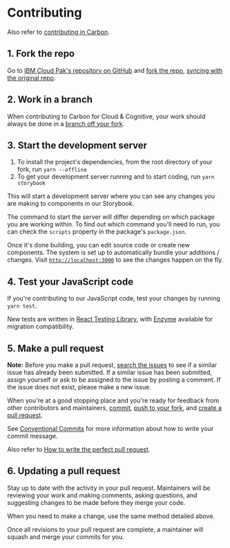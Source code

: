 # Contributing

Also refer to
[contributing in Carbon](https://github.com/carbon-design-system/carbon/blob/master/.github/CONTRIBUTING.md).

## 1. Fork the repo

Go to
[IBM Cloud Pak's repository on GitHub](https://github.com/carbon-design-system/ibm-cloud-cognitive)
and [fork the repo](https://help.github.com/articles/fork-a-repo/),
[syncing with the original repo](https://docs.github.com/en/github/getting-started-with-github/fork-a-repo#keep-your-fork-synced).

## 2. Work in a branch

When contributing to Carbon for Cloud & Cognitive, your work should always be
done in a
[branch off your fork](https://docs.github.com/en/github/collaborating-with-issues-and-pull-requests/creating-and-deleting-branches-within-your-repository).

## 3. Start the development server

1. To install the project's dependencies, from the root directory of your fork,
   run `yarn --offline`
2. To get your development server running and to start coding, run
   `yarn storybook`

This will start a development server where you can see any changes you are
making to components in our Storybook.

The command to start the server will differ depending on which package you are
working within. To find out which command you'll need to run, you can check the
`scripts` property in the package's `package.json`.

Once it's done building, you can edit source code or create new components. The
system is set up to automatically bundle your additions / changes. Visit
[`http://localhost:3000`](http://localhost:3000) to see the changes happen on
the fly.

## 4. Test your JavaScript code

If you're contributing to our JavaScript code, test your changes by running
`yarn test`.

New tests are written in
[React Testing Library](https://testing-library.com/docs/react-testing-library/intro),
with [Enzyme](https://enzymejs.github.io/enzyme) available for migration
compatibility.

## 5. Make a pull request

**Note:** Before you make a pull request,
[search the issues](https://github.com/carbon-design-system/ibm-cloud-cognitive/issues)
to see if a similar issue has already been submitted. If a similar issue has
been submitted, assign yourself or ask to be assigned to the issue by posting a
comment. If the issue does not exist, please make a new issue.

When you're at a good stopping place and you're ready for feedback from other
contributors and maintainers,
[commit](https://docs.github.com/en/github/managing-files-in-a-repository/adding-a-file-to-a-repository-using-the-command-line),
[push to your fork](https://docs.github.com/en/github/using-git/pushing-commits-to-a-remote-repository),
and
[create a pull request](https://docs.github.com/en/github/collaborating-with-issues-and-pull-requests/creating-a-pull-request-from-a-fork).

See [Conventional Commits](https://www.conventionalcommits.org) for more
information about how to write your commit message.

Also refer to
[How to write the perfect pull request](https://github.blog/2015-01-21-how-to-write-the-perfect-pull-request).

## 6. Updating a pull request

Stay up to date with the activity in your pull request. Maintainers will be
reviewing your work and making comments, asking questions, and suggesting
changes to be made before they merge your code.

When you need to make a change, use the same method detailed above.

Once all revisions to your pull request are complete, a maintainer will squash
and merge your commits for you.
